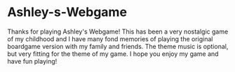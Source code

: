 # Ashley-s-Webgame

Thanks for playing Ashley's Webgame! This has been a very nostalgic game of my childhood and I have many fond memories of playing the original boardgame version with my family and friends.  The theme music is optional, but very fitting for the theme of my game.  I hope you enjoy my game and have fun playing!    